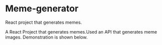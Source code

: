 # Meme-generator
React project that generates memes.

A React Project that generates memes.Used an API that generates meme images.
Demonstration is shown below.


